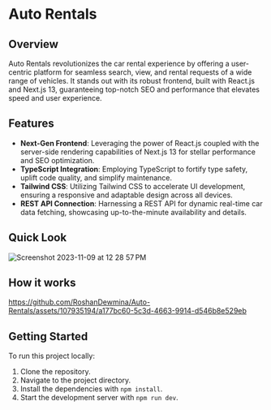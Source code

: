 
# Auto Rentals

## Overview
Auto Rentals revolutionizes the car rental experience by offering a user-centric platform for seamless search, view, and rental requests of a wide range of vehicles. It stands out with its robust frontend, built with React.js and Next.js 13, guaranteeing top-notch SEO and performance that elevates speed and user experience.

## Features

- **Next-Gen Frontend**: Leveraging the power of React.js coupled with the server-side rendering capabilities of Next.js 13 for stellar performance and SEO optimization.
- **TypeScript Integration**: Employing TypeScript to fortify type safety, uplift code quality, and simplify maintenance.
- **Tailwind CSS**: Utilizing Tailwind CSS to accelerate UI development, ensuring a responsive and adaptable design across all devices.
- **REST API Connection**: Harnessing a REST API for dynamic real-time car data fetching, showcasing up-to-the-minute availability and details.

## Quick Look
![Screenshot 2023-11-09 at 12 28 57 PM](https://github.com/RoshanDewmina/Auto-Rentals/assets/107935194/52be863a-d689-42d2-9dae-4a5c2832f1f0)



## How it works
  

https://github.com/RoshanDewmina/Auto-Rentals/assets/107935194/a177bc60-5c3d-4663-9914-d546b8e529eb



## Getting Started

To run this project locally:

1. Clone the repository.
2. Navigate to the project directory.
3. Install the dependencies with `npm install`.
4. Start the development server with `npm run dev`.

